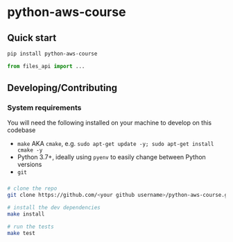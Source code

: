 # python-aws-course

## Quick start

```bash
pip install python-aws-course
```

```python
from files_api import ...
```

## Developing/Contributing

### System requirements

You will need the following installed on your machine to develop on this codebase

- `make` AKA `cmake`, e.g. `sudo apt-get update -y; sudo apt-get install cmake -y`
- Python 3.7+, ideally using `pyenv` to easily change between Python versions
- `git`

### 

```bash
# clone the repo
git clone https://github.com/<your github username>/python-aws-course.git

# install the dev dependencies
make install

# run the tests
make test
```
